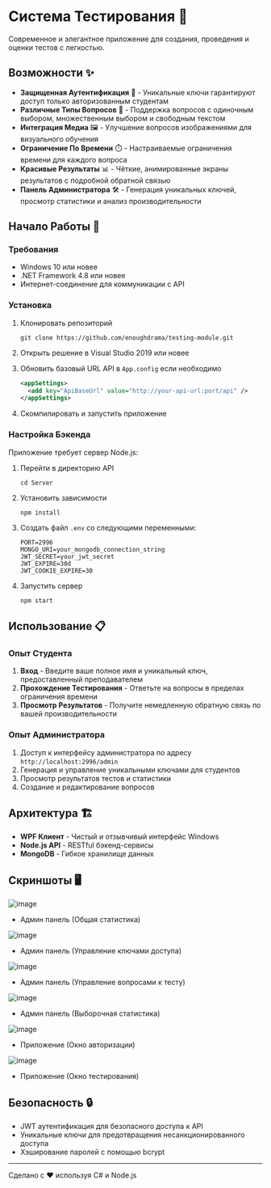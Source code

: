 # Система Тестирования 📝

Современное и элегантное приложение для создания, проведения и оценки тестов с легкостью.

## Возможности ✨

- **Защищенная Аутентификация** 🔐 - Уникальные ключи гарантируют доступ только авторизованным студентам
- **Различные Типы Вопросов** 🧩 - Поддержка вопросов с одиночным выбором, множественным выбором и свободным текстом
- **Интеграция Медиа** 🖼️ - Улучшение вопросов изображениями для визуального обучения
- **Ограничение По Времени** ⏱️ - Настраиваемые ограничения времени для каждого вопроса
- **Красивые Результаты** 📊 - Чёткие, анимированные экраны результатов с подробной обратной связью
- **Панель Администратора** 🛠️ - Генерация уникальных ключей, просмотр статистики и анализ производительности

## Начало Работы 🚀

### Требования

- Windows 10 или новее
- .NET Framework 4.8 или новее
- Интернет-соединение для коммуникации с API

### Установка

1. Клонировать репозиторий
   ```
   git clone https://github.com/enoughdrama/testing-module.git
   ```

2. Открыть решение в Visual Studio 2019 или новее

3. Обновить базовый URL API в `App.config` если необходимо
   ```xml
   <appSettings>
     <add key="ApiBaseUrl" value="http://your-api-url:port/api" />
   </appSettings>
   ```

4. Скомпилировать и запустить приложение

### Настройка Бэкенда

Приложение требует сервер Node.js:

1. Перейти в директорию API
   ```
   cd Server
   ```

2. Установить зависимости
   ```
   npm install
   ```

3. Создать файл `.env` со следующими переменными:
   ```
   PORT=2996
   MONGO_URI=your_mongodb_connection_string
   JWT_SECRET=your_jwt_secret
   JWT_EXPIRE=30d
   JWT_COOKIE_EXPIRE=30
   ```

4. Запустить сервер
   ```
   npm start
   ```

## Использование 📋

### Опыт Студента

1. **Вход** - Введите ваше полное имя и уникальный ключ, предоставленный преподавателем
2. **Прохождение Тестирования** - Ответьте на вопросы в пределах ограничения времени
3. **Просмотр Результатов** - Получите немедленную обратную связь по вашей производительности

### Опыт Администратора

1. Доступ к интерфейсу администратора по адресу `http://localhost:2996/admin`
2. Генерация и управление уникальными ключами для студентов
3. Просмотр результатов тестов и статистики
4. Создание и редактирование вопросов

## Архитектура 🏗️

- **WPF Клиент** - Чистый и отзывчивый интерфейс Windows
- **Node.js API** - RESTful бэкенд-сервисы
- **MongoDB** - Гибкое хранилище данных

## Скриншоты 🖥️

![image](https://github.com/user-attachments/assets/8d50c029-0d6d-4c0f-ba3c-12d6006aa6d2)
- Админ панель (Общая статистика)

![image](https://github.com/user-attachments/assets/d719d127-7abc-4bb4-94c7-f4ef30ceac1a)
- Админ панель (Управление ключами доступа)

![image](https://github.com/user-attachments/assets/ce1e189a-782f-4903-828a-210b984d6687)
- Админ панель (Управление вопросами к тесту)

![image](https://github.com/user-attachments/assets/b7009840-d376-4165-b1ea-2ba19c2b2717)
- Админ панель (Выборочная статистика)

![image](https://github.com/user-attachments/assets/ddba13de-bf38-4431-ba13-f4a0290ab39a)
- Приложение (Окно авторизации)

![image](https://github.com/user-attachments/assets/6a78ff5c-efc6-40fb-b0d4-5a44db7b76bf)
- Приложение (Окно тестирования)

## Безопасность 🔒

- JWT аутентификация для безопасного доступа к API
- Уникальные ключи для предотвращения несанкционированного доступа
- Хэширование паролей с помощью bcrypt

---

Сделано с ❤️ используя C# и Node.js
